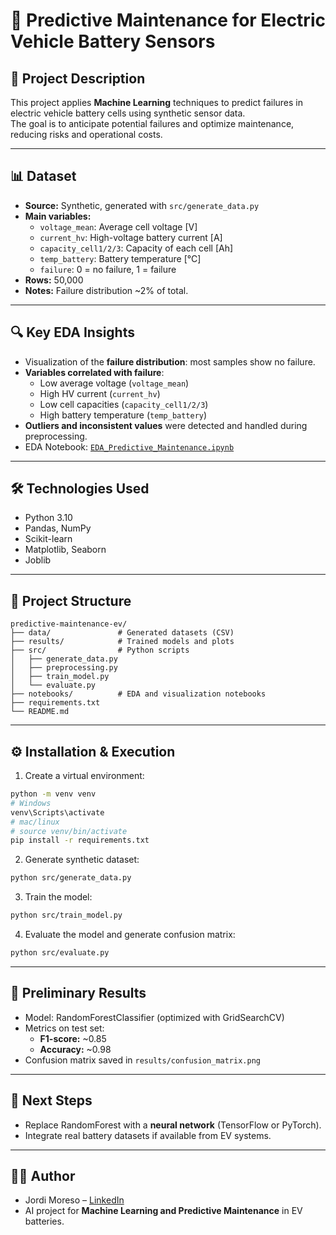 # 🔋 Predictive Maintenance for Electric Vehicle Battery Sensors

## 📖 Project Description
This project applies **Machine Learning** techniques to predict failures in electric vehicle battery cells using synthetic sensor data.  
The goal is to anticipate potential failures and optimize maintenance, reducing risks and operational costs.

---

## 📊 Dataset
- **Source:** Synthetic, generated with `src/generate_data.py`  
- **Main variables:**
  - `voltage_mean`: Average cell voltage [V]
  - `current_hv`: High-voltage battery current [A]
  - `capacity_cell1/2/3`: Capacity of each cell [Ah]
  - `temp_battery`: Battery temperature [°C]
  - `failure`: 0 = no failure, 1 = failure
- **Rows:** 50,000  
- **Notes:** Failure distribution ~2% of total.

---

## 🔍 Key EDA Insights
- Visualization of the **failure distribution**: most samples show no failure.
- **Variables correlated with failure**:
  - Low average voltage (`voltage_mean`)
  - High HV current (`current_hv`)
  - Low cell capacities (`capacity_cell1/2/3`)
  - High battery temperature (`temp_battery`)
- **Outliers and inconsistent values** were detected and handled during preprocessing.
- EDA Notebook: [`EDA_Predictive_Maintenance.ipynb`](notebooks/EDA_Predictive_Maintenance.ipynb)

---

## 🛠️ Technologies Used
- Python 3.10
- Pandas, NumPy
- Scikit-learn
- Matplotlib, Seaborn
- Joblib

---

## 📂 Project Structure
```
predictive-maintenance-ev/
├── data/               # Generated datasets (CSV)
├── results/            # Trained models and plots
├── src/                # Python scripts
│   ├── generate_data.py
│   ├── preprocessing.py
│   ├── train_model.py
│   └── evaluate.py
├── notebooks/          # EDA and visualization notebooks
├── requirements.txt
└── README.md
```

---

## ⚙️ Installation & Execution
1. Create a virtual environment:
```bash
python -m venv venv
# Windows
venv\Scripts\activate
# mac/linux
# source venv/bin/activate
pip install -r requirements.txt
```

2. Generate synthetic dataset:
```bash
python src/generate_data.py
```

3. Train the model:
```bash
python src/train_model.py
```

4. Evaluate the model and generate confusion matrix:
```bash
python src/evaluate.py
```

---

## 🚀 Preliminary Results
- Model: RandomForestClassifier (optimized with GridSearchCV)  
- Metrics on test set:
  - **F1-score:** ~0.85  
  - **Accuracy:** ~0.98  
- Confusion matrix saved in `results/confusion_matrix.png`

---

## 🔮 Next Steps
- Replace RandomForest with a **neural network** (TensorFlow or PyTorch).  
- Integrate real battery datasets if available from EV systems.

---

## 👨‍💻 Author
- Jordi Moreso – [LinkedIn](https://www.linkedin.com/in/tuusuario/)  
- AI project for **Machine Learning and Predictive Maintenance** in EV batteries.
